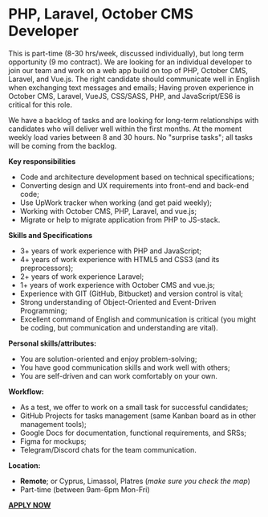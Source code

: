 # PHP, Laravel, October CMS Developer

This is part-time (8-30 hrs/week, discussed individually), but long term opportunity (9 mo contract). We are looking for an individual developer to join our team and work on a web app build on top of PHP, October CMS, Laravel, and Vue.js. The right candidate should communicate well in English when exchanging text messages and emails; Having proven experience in October CMS, Laravel, VueJS, CSS/SASS, PHP, and JavaScript/ES6 is critical for this role.

We have a backlog of tasks and are looking for long-term relationships with candidates who will deliver well within the first months. At the moment weekly load varies between 8 and 30 hours. No "surprise tasks"; all tasks will be coming from the backlog.

__Key responsibilities__

- Code and architecture development based on technical specifications;
- Converting design and UX requirements into front-end and back-end code;
- Use UpWork tracker when working (and get paid weekly);
- Working with October CMS, PHP, Laravel, and vue.js;
- Migrate or help to migrate application from PHP to JS-stack.

__Skills and Specifications__

- 3+ years of work experience with PHP and JavaScript;
- 4+ years of work experience with HTML5 and CSS3 (and its preprocessors);
- 2+ years of work experience Laravel;
- 1+ years of work experience with October CMS and vue.js;
- Experience with GIT (GitHub, Bitbucket) and version control is vital;
- Strong understanding of Object-Oriented and Event-Driven Programming;
- Excellent command of English and communication is critical (you might be coding, but communication and understanding are vital).

__Personal skills/attributes:__

- You are solution-oriented and enjoy problem-solving;
- You have good communication skills and work well with others;
- You are self-driven and can work comfortably on your own.

__Workflow:__

- As a test, we offer to work on a small task for successful candidates;
- GitHub Projects for tasks management (same Kanban board as in other management tools);
- Google Docs for documentation, functional requirements, and SRSs;
- Figma for mockups;
- Telegram/Discord chats for the team communication.

__Location:__

- __Remote__; or Cyprus, Limassol, Platres (*make sure you check the map*)
- Part-time (between 9am-6pm Mon-Fri)

__[APPLY NOW](https://forms.gle/gknaMjKahNdtfbSW8)__ 
